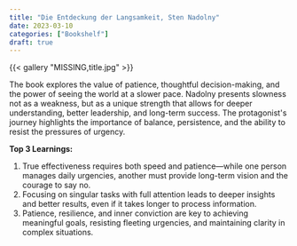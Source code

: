 ```yaml
---
title: "Die Entdeckung der Langsamkeit, Sten Nadolny"
date: 2023-03-10
categories: ["Bookshelf"]
draft: true
---
```


{{< gallery "MISSING,title.jpg" >}}

The book explores the value of patience, thoughtful decision-making, and the power of seeing the world at a slower pace. Nadolny presents slowness not as a weakness, but as a unique strength that allows for deeper understanding, better leadership, and long-term success. The protagonist's journey highlights the importance of balance, persistence, and the ability to resist the pressures of urgency.

**Top 3 Learnings:**

1. True effectiveness requires both speed and patience—while one person manages daily urgencies, another must provide long-term vision and the courage to say no.
2. Focusing on singular tasks with full attention leads to deeper insights and better results, even if it takes longer to process information.
3. Patience, resilience, and inner conviction are key to achieving meaningful goals, resisting fleeting urgencies, and maintaining clarity in complex situations.
